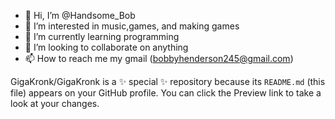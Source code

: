 - 👋 Hi, I’m @Handsome_Bob
- 👀 I’m interested in music,games, and making games
- 🌱 I’m currently learning programming
- 💞️ I’m looking to collaborate on anything
- 📫 How to reach me my gmail (bobbyhenderson245@gmail.com)


GigaKronk/GigaKronk is a ✨ special ✨ repository because its `README.md` (this file) appears on your GitHub profile.
You can click the Preview link to take a look at your changes.
